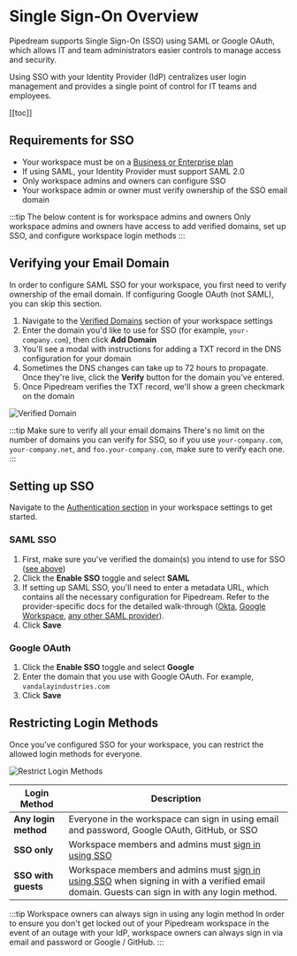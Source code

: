 # Single Sign-On Overview

Pipedream supports Single Sign-On (SSO) using SAML or Google OAuth, which allows IT and team administrators easier controls to manage access and security.

Using SSO with your Identity Provider (IdP) centralizes user login management and provides a single point of control for IT teams and employees.

[[toc]]

## Requirements for SSO
- Your workspace must be on a [Business or Enterprise plan](https://pipedream.com/pricing)
- If using SAML, your Identity Provider must support SAML 2.0
- Only workspace admins and owners can configure SSO
- Your workspace admin or owner must verify ownership of the SSO email domain

:::tip The below content is for workspace admins and owners
Only workspace admins and owners have access to add verified domains, set up SSO, and configure workspace login methods
:::

## Verifying your Email Domain
In order to configure SAML SSO for your workspace, you first need to verify ownership of the email domain. If configuring Google OAuth (not SAML), you can skip this section.

1. Navigate to the [Verified Domains](https://pipedream.com/settings/domains) section of your workspace settings
2. Enter the domain you'd like to use for SSO (for example, `your-company.com`), then click **Add Domain**
3. You'll see a modal with instructions for adding a TXT record in the DNS configuration for your domain
4. Sometimes the DNS changes can take up to 72 hours to propagate. Once they're live, click the **Verify** button for the domain you've entered.
5. Once Pipedream verifies the TXT record, we'll show a green checkmark on the domain

![Verified Domain](https://res.cloudinary.com/pipedreamin/image/upload/v1699911275/Google_Chrome_-_Settings_-_Verified_Domains_-_Pipedream_2023-11-13_at_1.29.35_PM_zhvfj2.png)

:::tip Make sure to verify all your email domains
There's no limit on the number of domains you can verify for SSO, so if you use `your-company.com`, `your-company.net`, and `foo.your-company.com`, make sure to verify each one.
:::

## Setting up SSO
Navigate to the [Authentication section](https://pipedream.com/settings/domains) in your workspace settings to get started.

### SAML SSO

1. First, make sure you've verified the domain(s) you intend to use for SSO ([see above](#verifying-your-email-domain))
2. Click the **Enable SSO** toggle and select **SAML**
3. If setting up SAML SSO, you'll need to enter a metadata URL, which contains all the necessary configuration for Pipedream. Refer to the provider-specific docs for the detailed walk-through ([Okta](./okta), [Google Workspace](./google), [any other SAML provider](./saml)).
4. Click **Save**

### Google OAuth

1. Click the **Enable SSO** toggle and select **Google**
2. Enter the domain that you use with Google OAuth. For example, `vandalayindustries.com`
3. Click **Save**

## Restricting Login Methods
Once you've configured SSO for your workspace, you can restrict the allowed login methods for everyone.

![Restrict Login Methods](https://res.cloudinary.com/pipedreamin/image/upload/v1699914460/Google_Chrome_-_Settings_-_Authentication_-_Pipedream_2023-11-13_at_2.27.08_PM_x1ahod.png)

| Login Method | Description |
| --  | -- |
| **Any login method** | Everyone in the workspace can sign in using email and password, Google OAuth, GitHub, or SSO |
| **SSO only** | Workspace members and admins must [sign in using SSO](https://pipedream.com/auth/sso) |
| **SSO with guests** | Workspace members and admins must [sign in using SSO](https://pipedream.com/auth/sso) when signing in with a verified email domain. Guests can sign in with any login method. |

:::tip Workspace owners can always sign in using any login method
In order to ensure you don't get locked out of your Pipedream workspace in the event of an outage with your IdP, workspace owners can always sign in via email and password or Google / GitHub.
:::
